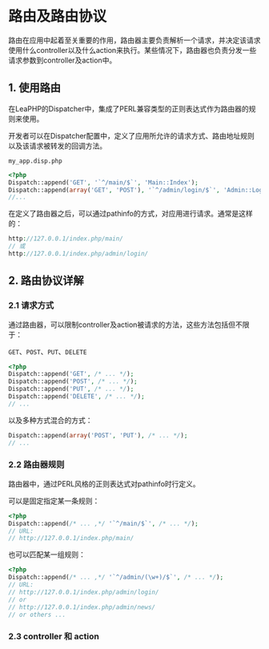 # 路由及路由协议 #

路由在应用中起着至关重要的作用，路由器主要负责解析一个请求，并决定该请求使用什么controller以及什么action来执行。某些情况下，路由器也负责分发一些请求参数到controller及action中。

## 1. 使用路由 ##

在LeaPHP的Dispatcher中，集成了PERL兼容类型的正则表达式作为路由器的规则来使用。

开发者可以在Dispatcher配置中，定义了应用所允许的请求方式、路由地址规则以及该请求被转发的回调方法。

`my_app.disp.php`
```php
<?php
Dispatch::append('GET', '`^/main/$`', 'Main::Index');
Dispatch::append(array('GET', 'POST'), '`^/admin/login/$`', 'Admin::Login');
//...
```

在定义了路由器之后，可以通过pathinfo的方式，对应用进行请求。通常是这样的：

```php
http://127.0.0.1/index.php/main/
// 或
http://127.0.0.1/index.php/admin/login/
```

## 2. 路由协议详解 ##

### 2.1 请求方式 ###

通过路由器，可以限制controller及action被请求的方法，这些方法包括但不限于：

`GET`、`POST`、`PUT`、`DELETE`
```php
<?php
Dispatch::append('GET', /* ... */);
Dispatch::append('POST', /* ... */);
Dispatch::append('PUT', /* ... */);
Dispatch::append('DELETE', /* ... */);
// ...
```

以及多种方式混合的方式：

```php
Dispatch::append(array('POST', 'PUT'), /* ... */);
// ...
```

### 2.2 路由器规则 ###

路由器中，通过PERL风格的正则表达式对pathinfo时行定义。

可以是固定指定某一条规则：
```php
<?php
Dispatch::append(/* ... ,*/ '`^/main/$`', /* ... */);
// URL:
// http://127.0.0.1/index.php/main/
```

也可以匹配某一组规则：
```php
<?php
Dispatch::append(/* ... ,*/ '`^/admin/(\w+)/$`', /* ... */);
// URL:
// http://127.0.0.1/index.php/admin/login/
// or
// http://127.0.0.1/index.php/admin/news/
// or others ...
```

### 2.3 controller 和 action ###

